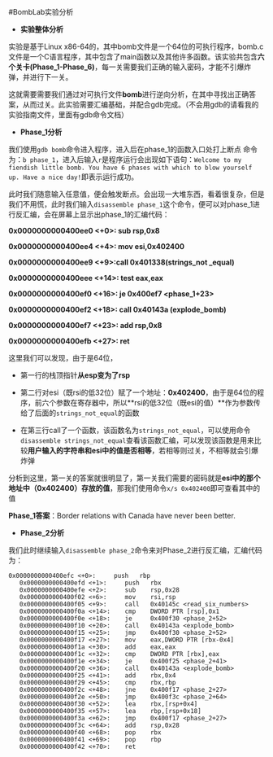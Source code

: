 #BombLab实验分析
- **实验整体分析**

实验是基于Linux x86-64的，其中bomb文件是一个64位的可执行程序，bomb.c文件是一个C语言程序，其中包含了main函数以及其他许多函数。该实验共包含**六个关卡(Phase_1-Phase_6)**，每一关需要我们正确的输入密码，才能不引爆炸弹，并进行下一关。

这就需要需要我们通过对可执行文件**bomb**进行逆向分析，在其中寻找出正确答案，从而过关。此实验需要汇编基础，并配合gdb完成。（不会用gdb的请看我的实验指南文件，里面有gdb命令文档）

- **Phase_1分析**

我们使用`gdb bomb`命令进入程序，进入后在phase_1的函数入口处打上断点 命令为：`b phase_1`，进入后输入`r`是程序运行会出现如下语句：`Welcome to my fiendish little bomb. You have 6 phases with
which to blow yourself up. Have a nice day!`即表示运行成功。

此时我们随意输入任意值，便会触发断点。会出现一大堆东西，看着很复杂，但是我们不用慌，此时我们输入`disassemble phase_1`这个命令，便可以对phase_1进行反汇编，会在屏幕上显示出phase_1的汇编代码：


**0x0000000000400ee0 <+0>:     sub    rsp,0x8**

**0x0000000000400ee4 <+4>:     mov    esi,0x402400**

**0x0000000000400ee9 <+9>:call 0x401338(strings_not _equal)**

**0x0000000000400eee <+14>:    test   eax,eax**

**0x0000000000400ef0 <+16>:    je     0x400ef7 <phase_1+23>**

**0x0000000000400ef2 <+18>:    call 0x40143a (explode_bomb)**

**0x0000000000400ef7 <+23>:    add    rsp,0x8**

**0x0000000000400efb <+27>:    ret**


这里我们可以发现，由于是64位，

- 第一行的栈顶指针**从esp变为了rsp**

- 第二行对esi（既rsi的低32位）赋了一个地址：**0x402400**，由于是64位的程序，前六个参数在寄存器中，所以**rsi的低32位（既esi的值）**作为参数传给了后面的`strings_not_equal`的函数

- 在第三行call了一个函数，该函数名为`strings_not_equal`，可以使用命令`disassemble strings_not_equal`查看该函数汇编，可以发现该函数是用来比较**用户输入的字符串和esi中的值是否相等**，若相等则过关，不相等就会引爆炸弹

分析到这里，第一关的答案就很明显了，第一关我们需要的密码就是**esi中的那个地址中（0x402400）存放的值**，那我们使用命令`x/s 0x402400`即可查看其中的值

**Phase_1答案**：Border relations with Canada have never been better.

- **Phase_2分析**

我们此时继续输入`disassemble phase_2`命令来对Phase_2进行反汇编，汇编代码为：

```
0x0000000000400efc <+0>:     push   rbp
   0x0000000000400efd <+1>:     push   rbx
   0x0000000000400efe <+2>:     sub    rsp,0x28
   0x0000000000400f02 <+6>:     mov    rsi,rsp
   0x0000000000400f05 <+9>:     call   0x40145c <read_six_numbers>
   0x0000000000400f0a <+14>:    cmp    DWORD PTR [rsp],0x1
   0x0000000000400f0e <+18>:    je     0x400f30 <phase_2+52>
   0x0000000000400f10 <+20>:    call   0x40143a <explode_bomb>
   0x0000000000400f15 <+25>:    jmp    0x400f30 <phase_2+52>
   0x0000000000400f17 <+27>:    mov    eax,DWORD PTR [rbx-0x4]
   0x0000000000400f1a <+30>:    add    eax,eax
   0x0000000000400f1c <+32>:    cmp    DWORD PTR [rbx],eax
   0x0000000000400f1e <+34>:    je     0x400f25 <phase_2+41>
   0x0000000000400f20 <+36>:    call   0x40143a <explode_bomb>
   0x0000000000400f25 <+41>:    add    rbx,0x4
   0x0000000000400f29 <+45>:    cmp    rbx,rbp
   0x0000000000400f2c <+48>:    jne    0x400f17 <phase_2+27>
   0x0000000000400f2e <+50>:    jmp    0x400f3c <phase_2+64>
   0x0000000000400f30 <+52>:    lea    rbx,[rsp+0x4]
   0x0000000000400f35 <+57>:    lea    rbp,[rsp+0x18]
   0x0000000000400f3a <+62>:    jmp    0x400f17 <phase_2+27>
   0x0000000000400f3c <+64>:    add    rsp,0x28
   0x0000000000400f40 <+68>:    pop    rbx
   0x0000000000400f41 <+69>:    pop    rbp
   0x0000000000400f42 <+70>:    ret
```
